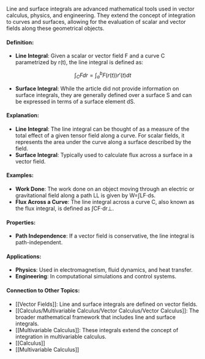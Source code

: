 Line and surface integrals are advanced mathematical tools used in vector calculus, physics, and engineering. They extend the concept of integration to curves and surfaces, allowing for the evaluation of scalar and vector fields along these geometrical objects.

#### Definition:

- **Line Integral**: Given a scalar or vector field F and a curve C parametrized by r(t), the line integral is defined as:

$$\int_C F dr  = \int_{a}^{b} F(r(t)) r'(t) dt$$

- **Surface Integral**: While the article did not provide information on surface integrals, they are generally defined over a surface S and can be expressed in terms of a surface element dS.

#### Explanation:

- **Line Integral**: The line integral can be thought of as a measure of the total effect of a given tensor field along a curve. For scalar fields, it represents the area under the curve along a surface described by the field.
- **Surface Integral**: Typically used to calculate flux across a surface in a vector field.

#### Examples:

- **Work Done**: The work done on an object moving through an electric or gravitational field along a path LL is given by W=∫LF⋅ds.
- **Flux Across a Curve**: The line integral across a curve C, also known as the flux integral, is defined as ∫CF⋅dr⊥.

#### Properties:

- **Path Independence**: If a vector field is conservative, the line integral is path-independent.

#### Applications:

- **Physics**: Used in electromagnetism, fluid dynamics, and heat transfer.
- **Engineering**: In computational simulations and control systems.

#### Connection to Other Topics:

- [[Vector Fields]]: Line and surface integrals are defined on vector fields.
- [[Calculus/Multivariable Calculus/Vector Calculus/Vector Calculus]]: The broader mathematical framework that includes line and surface integrals.
- [[Multivariable Calculus]]: These integrals extend the concept of integration in multivariable calculus.
- [[Calculus]]
- [[Multivariable Calculus]]